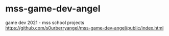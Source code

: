 # mss-game-dev-angel
game dev 2021 - mss school projects
https://github.com/s0urberryangel/mss-game-dev-angel/public/index.html
